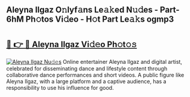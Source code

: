 ## Aleyna Ilgaz O𝚗lyf𝚊ns Le𝚊𝚔ed N𝚞𝚍es - Part-6hM Ph𝚘tos Vi𝚍eo - H𝚘t Part Le𝚊𝚔s ogmp3

# <h2><a href="http://hf7kvo.feru.top/?c=Aleyna+Ilgaz">🔗 👉 🔴 Aleyna Ilgaz Vi𝚍𝚎o Ph𝚘t𝚘𝚜</a></h2>

[![Aleyna Ilgaz Nu𝚍𝚎s](https://i.imgur.com/0TWrTi3.gif)](http://hf7kvo.feru.top/?c=Aleyna+Ilgaz)
Online entertainer Aleyna Ilgaz and digital artist, celebrated for disseminating dance and lifestyle content through collaborative dance performances and short videos. A public figure like Aleyna Ilgaz, with a large platform and a captive audience, has a responsibility to use his influence for good. 
